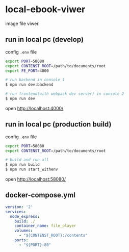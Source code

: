 # local-ebook-viwer

image file viwer.

## run in local pc (develop)

config `.env` file

```sh
export PORT=58080
export CONTENST_ROOT=/path/to/documents/root
export FE_PORT=4000
```

```sh
# run backend in console 1
$ npm run dev:backend

# run frontend(with webpack dev server) in console 2
$ npm run dev
```

open [http://localhost:4000/](http://localhost:4000/)

## run in local pc (production build)

config `.env` file

```sh
export PORT=58080
export CONTENST_ROOT=/path/to/documents/root
```

```sh
# build and run all
$ npm run build
$ npm run start_withenv
```

open [http://localhost:58080/](http://localhost:58080/)


## docker-compose.yml

```yaml
version: '2'
services:
  node_express:
    build: ./
    container_name: file_player
    volumes:
      - "${CONTENST_ROOT}:/contents"
    ports:
      - "${PORT}:80"
```